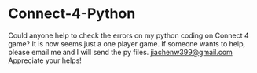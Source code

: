 # Connect-4-Python
Could anyone help to check the errors on my python coding on Connect 4 game? It is now seems just a one player game. If someone wants to help, please email me and I will send the py files. jiachenw399@gmail.com  Appreciate your helps!
